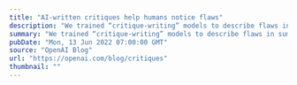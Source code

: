 ```yaml
---
title: "AI-written critiques help humans notice flaws"
description: "We trained “critique-writing” models to describe flaws in summaries. Human evaluators find flaws in summaries much more often when shown our model’s critiques. Larger models are better at self-critiquing, with scale improving critique-writing more than summary-writing. This shows promise for using AI systems to assist human supervision of AI systems on difficult tasks."
summary: "We trained “critique-writing” models to describe flaws in summaries. Human evaluators find flaws in summaries much more often when shown our model’s critiques. Larger models are better at self-critiquing, with scale improving critique-writing more than summary-writing. This shows promise for using AI systems to assist human supervision of AI systems on difficult tasks."
pubDate: "Mon, 13 Jun 2022 07:00:00 GMT"
source: "OpenAI Blog"
url: "https://openai.com/blog/critiques"
thumbnail: ""
---
```


